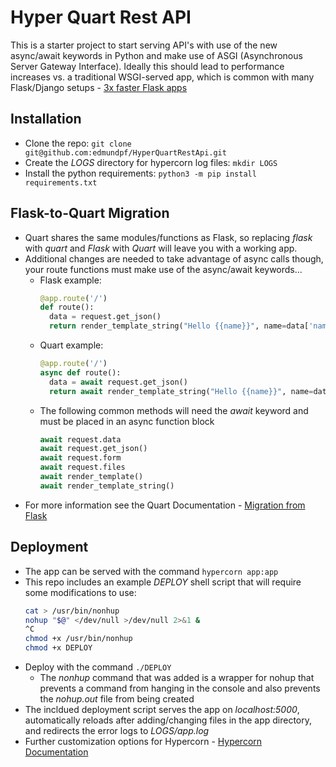 # Hyper Quart Rest API

This is a starter project to start serving API's with use of the new async/await keywords in Python and make use of ASGI (Asynchronous Server Gateway Interface). Ideally this should lead to performance increases vs. a traditional WSGI-served app, which is common with many Flask/Django setups - [3x faster Flask apps](https://hackernoon.com/3x-faster-than-flask-8e89bfbe8e4f "Hacker Noon")

## Installation
* Clone the repo: `git clone git@github.com:edmundpf/HyperQuartRestApi.git`
* Create the *LOGS* directory for hypercorn log files: `mkdir LOGS`
* Install the python requirements: `python3 -m pip install requirements.txt`

## Flask-to-Quart Migration
* Quart shares the same modules/functions as Flask, so replacing *flask* with *quart* and *Flask* with *Quart* will leave you with a working app.
* Additional changes are needed to take advantage of async calls though, your route functions must make use of the async/await keywords...
  * Flask example:
    ```python
    @app.route('/')
    def route():
      data = request.get_json()
      return render_template_string("Hello {{name}}", name=data['name'])
    ```
  * Quart example:
    ```python
    @app.route('/')
    async def route():
      data = await request.get_json()
      return await render_template_string("Hello {{name}}", name=data['name'])
    ```
  * The following common methods will need the *await* keyword and must be placed in an async function block
    ```python
    await request.data
    await request.get_json()
    await request.form
    await request.files
    await render_template()
    await render_template_string()
    ```
* For more information see the Quart Documentation - [Migration from Flask](https://pgjones.gitlab.io/quart/flask_migration.html "Quart Documentation")

## Deployment
* The app can be served with the command `hypercorn app:app`
* This repo includes an example *DEPLOY* shell script that will require some modifications to use:
  ```bash
  cat > /usr/bin/nonhup
  nohup "$@" </dev/null >/dev/null 2>&1 &
  ^C
  chmod +x /usr/bin/nonhup
  chmod +x DEPLOY
  ```
* Deploy with the command `./DEPLOY`
  * The *nonhup* command that was added is a wrapper for nohup that prevents a command from hanging in the console and also prevents the *nohup.out*   file from being created
* The incldued deployment script serves the app on *localhost:5000*, automatically reloads after adding/changing files in the app directory, and redirects the error logs to *LOGS/app.log*
* Further customization options for Hypercorn - [Hypercorn Documentation](https://pgjones.gitlab.io/hypercorn/ "Hypercorn")

